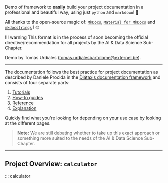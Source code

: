 Demo of framework to **easily** build your project documentation in a professional and beautiful way, using just `python` and `markdown`! 🚀

All thanks to the open-source magic of: [`MkDocs`](https://www.mkdocs.org/), [`Material for MkDocs`](https://squidfunk.github.io/mkdocs-material/) and [`mkdocstrings`](https://mkdocstrings.github.io/) ! 🤓

!!! warning
    This format is in the process of soon becoming the official directive/recommendation for all projects by the AI & Data Science Sub-Chapter.

Demo by Tomás Urdiales ([tomas.urdialesbartolome@externel.be](mailto:tomas.urdialesbartolome@externel.be)).

---

The documentation follows the best practice for
project documentation as described by Daniele Procida
in the [Diátaxis documentation framework](https://diataxis.fr/)
and consists of four separate parts:

1. [Tutorials](tutorials.md)
2. [How-to guides](how-to-guides.md)
3. [Reference](reference.md)
4. [Explanation](explanation.md)

Quickly find what you're looking for depending on
your use case by looking at the different pages.

> **Note:**
> We are still debating whether to take up this exact approach or something more suited to the needs of the AI & Data Science Sub-Chapter.

---

## Project Overview: `calculator`

::: calculator
